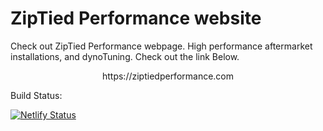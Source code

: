 # ZipTied Performance website
Check out ZipTied Performance webpage. High performance aftermarket installations, and dynoTuning.
Check out the link Below.
<p align="center">https://ziptiedperformance.com</p>

<p>Build Status:

[![Netlify Status](https://api.netlify.com/api/v1/badges/cd7e60fb-8e6b-4478-a973-714f99c35552/deploy-status)](https://app.netlify.com/sites/ziptiedperformance/deploys)</center></p>
